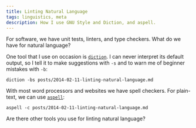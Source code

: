 ```yaml
---
title: Linting Natural Language
tags: linguistics, meta
description: How I use GNU Style and Diction, and aspell.
---
```


For software, we have unit tests, linters, and type checkers. What do we have for natural language?

One tool that I use on occasion is [`diction`](https://www.gnu.org/software/diction/). I can never interpret its default output, so I tell it to make suggestions with `-s` and to warn me of beginner mistakes with `-b`:

~~~
diction -bs posts/2014-02-11-linting-natural-language.md
~~~

With most word processors and websites we have spell checkers. For plain-text, we can use [`aspell`](http://aspell.net/):

~~~
aspell -c posts/2014-02-11-linting-natural-language.md
~~~

Are there other tools you use for linting natural language?

